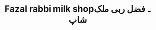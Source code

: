 ---
title: "Fazal rabbi milk shop۔ فضل ربی ملک شاپ"
url: /karachi/fazal-rabbi-milk-shop-fdl-rby-mlkh-shp/
shop: bakery
---